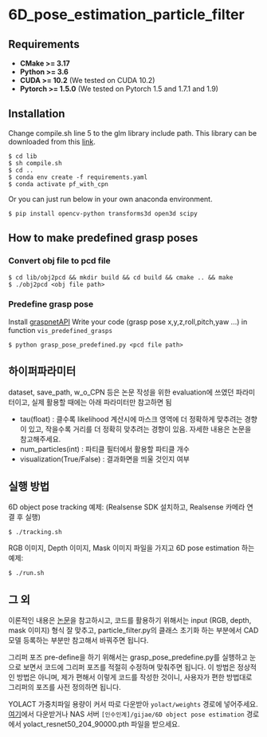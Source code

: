 # 6D_pose_estimation_particle_filter

## Requirements
 * __CMake >= 3.17__
 * __Python >= 3.6__
 * __CUDA >= 10.2__     (We tested on CUDA 10.2)
 * __Pytorch >= 1.5.0__ (We tested on Pytorch 1.5 and 1.7.1 and 1.9)

## Installation

Change compile.sh line 5 to the glm library include path. This library can be downloaded from this [link](https://github.com/g-truc/glm).

    $ cd lib
    $ sh compile.sh
    $ cd ..
    $ conda env create -f requirements.yaml
    $ conda activate pf_with_cpn

Or you can just run below in your own anaconda environment.

    $ pip install opencv-python transforms3d open3d scipy

## How to make predefined grasp poses
### Convert obj file to pcd file

    $ cd lib/obj2pcd && mkdir build && cd build && cmake .. && make
    $ ./obj2pcd <obj file path>

### Predefine grasp pose
Install [graspnetAPI](https://github.com/graspnet/graspnetAPI)
Write your code (grasp pose x,y,z,roll,pitch,yaw ...) in function `vis_predefined_grasps`

    $ python grasp_pose_predefined.py <pcd file path>



## 하이퍼파라미터
dataset, save_path, w_o_CPN 등은 논문 작성을 위한 evaluation에 쓰였던 파라미터이고, 실제 활용할 때에는 아래 파라미터만 참고하면 됨
 * tau(float) : 클수록 likelihood 계산시에 마스크 영역에 더 정확하게 맞추려는 경향이 있고, 작을수록 거리를 더 정확히 맞추려는 경향이 있음. 자세한 내용은 논문을 참고해주세요.
 * num_particles(int) : 파티클 필터에서 활용할 파티클 개수
 * visualization(True/False) : 결과화면을 띄울 것인지 여부

## 실행 방법
6D object pose tracking 예제:
(Realsense SDK 설치하고, Realsense 카메라 연결 후 실행)

    $ ./tracking.sh

RGB 이미지, Depth 이미지, Mask 이미지 파일을 가지고 6D pose estimation 하는 예제:

    $ ./run.sh

## 그 외
이론적인 내용은 [논문](https://ieeexplore.ieee.org/document/10034745/)을 참고하시고, 코드를 활용하기 위해서는 input (RGB, depth, mask 이미지) 형식 잘 맞추고, particle_filter.py의 클래스 초기화 하는 부분에서 CAD 모델 등록하는 부분만 참고해서 바꿔주면 됩니다.

그리퍼 포즈 pre-define을 하기 위해서는 grasp_pose_predefine.py를 실행하고 눈으로 보면서 코드에 그리퍼 포즈를 적절히 수정하며 맞춰주면 됩니다. 이 방법은 정상적인 방법은 아니며, 제가 편해서 이렇게 코드를 작성한 것이니, 사용자가 편한 방법대로 그리퍼의 포즈를 사전 정의하면 됩니다. 

YOLACT 가중치파일 용량이 커서 따로 다운받아 `yolact/weights` 경로에 넣어주세요. [여기](https://drive.google.com/file/d/1spkxoWMWks7gUC_O01JvReRq8ZMIisb1/view?usp=sharing)에서 다운받거나 NAS 서버 `[인수인계]/gijae/6D object pose estimation` 경로에서 yolact_resnet50_204_90000.pth 파일을 받으세요.
